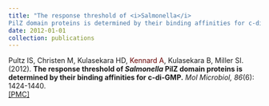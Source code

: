 ```yaml
---
title: "The response threshold of <i>Salmonella</i>
PilZ domain proteins is determined by their binding affinities for c-di-GMP"
date: 2012-01-01
collection: publications
---
```

Pultz IS, Christen M, Kulasekara HD, <span style="color: #660000;">Kennard A</span>,
Kulasekara B, Miller SI. (2012). <b>The response threshold of <i>Salmonella</i>
PilZ domain proteins is determined by their binding affinities for c-di-GMP.</b>
<i>Mol Microbiol, 86</i>(6): 1424-1440.<br>
[\[PMC\]](https://www.ncbi.nlm.nih.gov/pmc/articles/PMC5034864)
